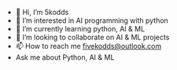 - 👋 Hi, I’m 5kodds
- 👀 I’m interested in AI programming with python
- 🌱 I’m currently learning python, AI & ML
- 💞️ I’m looking to collaborate on AI & ML projects
- 📫 How to reach me fivekodds@outlook.com
- Ask me about Python, AI & ML

<!---
5kodds/5kodds is a ✨ special ✨ repository because its `README.md` (this file) appears on your GitHub profile.
You can click the Preview link to take a look at your changes.
--->
